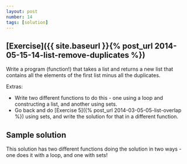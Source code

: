 ```yaml
---
layout: post
number: 14
tags: [solution]
---
```


## [Exercise]({{ site.baseurl }}{% post_url 2014-05-15-14-list-remove-duplicates %})

Write a program (function!) that takes a list and returns a new list that contains all the elements of the first list minus all the duplicates. 

Extras: 

* Write two different functions to do this - one using a loop and constructing a list, and another using sets.
* Go back and do [Exercise 5]({% post_url 2014-03-05-05-list-overlap %}) using sets, and write the solution for that in a different function.

## Sample solution

This solution has two different functions doing the solution in two ways - one does it with a loop, and one with sets!

<script src="https://gist.github.com/prgrm/12788827aa38748214df.js"></script>